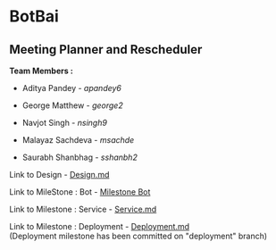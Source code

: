 # BotBai

## Meeting Planner and Rescheduler

**Team Members :**

- Aditya Pandey - *apandey6*

- George Matthew - *george2*

- Navjot Singh - *nsingh9*

- Malayaz Sachdeva - *msachde*

- Saurabh Shanbhag - *sshanbh2*



Link to Design - [Design.md](https://github.ncsu.edu/nsingh9/CSC510-Bot/blob/master/Design.md)

Link to MileStone : Bot - [Milestone Bot](https://github.ncsu.edu/nsingh9/CSC510-Bot/blob/master/BotBai/README.md)

Link to Milestone : Service - [Service.md](https://github.ncsu.edu/nsingh9/CSC510-Bot/blob/master/SERVICE.md)

Link to Milestone : Deployment - [Deployment.md](https://github.ncsu.edu/nsingh9/CSC510-Bot/blob/deployment/DEPLOYMENT.md)   
(Deployment milestone has been committed on "deployment" branch)
